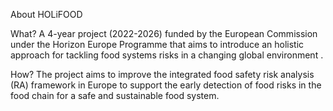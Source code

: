 About HOLiFOOD

What? A 4-year project  (2022-2026) funded by the European Commission under the Horizon Europe Programme that aims to introduce an holistic approach for tackling food systems risks in a changing global environment . 

How? The project aims to improve the integrated food safety risk analysis (RA) framework in Europe to support the early detection of food risks in the food chain for a safe and sustainable food system.

